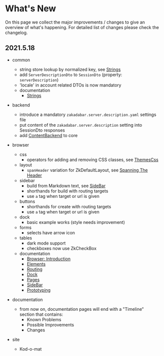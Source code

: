 # What's New

On this page we collect the major improvements / changes to give an overview of
what's happening. For detailed list of changes please check the changelog.

## 2021.5.18

* common
    * string store lookup by normalized key,
      see [Strings](./guides/common/Strings.md)
    * add `ServerDescriptionDto` to `SessionDto` (property: `serverDescription`)
    * 'locale' in account related DTOs is now mandatory
    * documentation
        * [Strings](./guides/common/Strings.md)

* backend
    * introduce a mandatory `zakadabar.server.description.yaml` settings file
    * put content of the `zakadabar.server.description` setting into SessionDto
      responses
    * add [ContentBackend](/src/jvmMain/kotlin/zakadabar/stack/backend/custom/ContentBackend.kt) to core

* browser
    * css
        * operators for adding and removing CSS classes,
          see [ThemesCss](./guides/browser/structure/ThemesCss.md)
    * layout
        * `spanHeader` variation for ZkDefaultLayout,
           see [Spanning The Header](./guides/browser/structure/Layout.md#Spanning-the-Header)
    * sidebar
        * build from Markdown text,
          see [SideBar](./guides/browser/builtin/SideBar.md#Loading-From-Markdown)
        * shorthands for build with routing targets
        * use `a` tag when target or url is given
    * buttons
        * shorthands for create with routing targets
        * use `a` tag when target or url is given
    * dock
        * basic example works (style needs improvement)
    * forms
        * selects have arrow icon
    * tables
        * dark mode support
        * checkboxes now use ZkCheckBox
    * documentation
        * [Browser: Introduction](./guides/browser/Introduction.md)
        * [Elements](./guides/browser/structure/Elements.md)
        * [Routing](./guides/browser/structure/Routing.md)
        * [Dock](./guides/browser/builtin/Dock.md)
        * [Pages](./guides/browser/builtin/Pages.md)
        * [SideBar](./guides/browser/builtin/SideBar.md)
        * [Prototyping](./guides/browser/util/Prototyping.md)

* documentation
    * from now on, documentation pages will end with a "Timeline" section that
      contains:
        * Known Problems
        * Possible Improvements
        * Changes
    
* site
   * Kod-o-mat